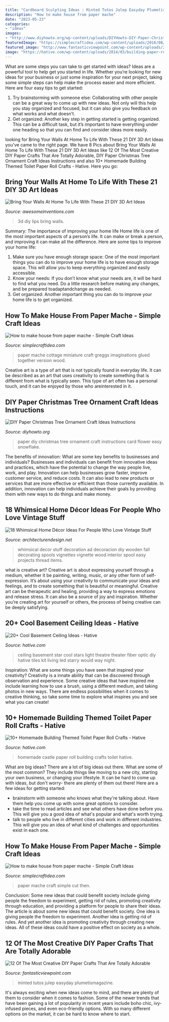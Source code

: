 ```yaml
---
title: "Cardboard Sculpting Ideas : Minted Tutos Julep Easyday Plumetismagazine"
description: "How to make house from paper mache"
date: "2023-05-23"
categories:
- "ideas"
images:
- "http://www.diyhowto.org/wp-content/uploads/DIYHowto-DIY-Paper-Christmas-Tree-Ornament-Craft-Ideas-05.jpg"
featuredImage: "https://simplecraftidea.com/wp-content/uploads/2016/08/81-8-768x1024-1.jpg"
featured_image: "http://www.fantasticviewpoint.com/wp-content/uploads/2015/11/Pupmkin-Centerpiece-634x951.jpg"
image: "https://hative.com/wp-content/uploads/2014/03/building-paper-roll-crafts/12-homemade-castle.jpg"
---
```



What are some steps you can take to get started with ideas?
Ideas are a powerful tool to help get you started in life. Whether you’re looking for new ideas for your business or just some inspiration for your next project, taking some simple steps can help make the process easier and more efficient. Here are four easy tips to get started: 
1. Try brainstorming with someone else: Collaborating with other people can be a great way to come up with new ideas. Not only will this help you stay organized and focused, but it can also give you feedback on what works and what doesn’t. 
2. Get organized: Another key step in getting started is getting organized. This can be a difficult task, but it’s important to have everything under one heading so that you can find and consider ideas more easily. 

	

		
looking for Bring Your Walls At Home To Life With These 21 DIY 3D Art Ideas you've came to the right page. We have 8 Pics about Bring Your Walls At Home To Life With These 21 DIY 3D Art Ideas like 12 Of The Most Creative DIY Paper Crafts That Are Totally Adorable, DIY Paper Christmas Tree Ornament Craft Ideas Instructions and also 10+ Homemade Building Themed Toilet Paper Roll Crafts - Hative. Here you go:
		
    
## Bring Your Walls At Home To Life With These 21 DIY 3D Art Ideas

<img loading=lazy src="https://www.awesomeinventions.com/wp-content/uploads/2014/12/3d-lips.jpg" onerror="this.onerror=null;this.src='https://tse2.mm.bing.net/th?id=OIP.r2WuzPuaJY1K8YMdx2mzYAHaLG&amp;pid=15.1';" alt="Bring Your Walls At Home To Life With These 21 DIY 3D Art Ideas">

_Source: awesomeinventions.com_

>3d diy lips bring walls. 

	

Summary: The importance of improving your home life
Home life is one of the most important aspects of a person’s life. It can make or break a person, and improving it can make all the difference. Here are some tips to improve your home life: 
1. Make sure you have enough storage space: One of the most important things you can do to improve your home life is to have enough storage space. This will allow you to keep everything organized and easily accessible. 
2. Know your needs: If you don’t know what your needs are, it will be hard to find what you need. Do a little research before making any changes, and be prepared toadaptandchange as needed. 
3. Get organized: Another important thing you can do to improve your home life is to get organized.

    
## How To Make House From Paper Mache - Simple Craft Ideas

<img loading=lazy src="https://simplecraftidea.com/wp-content/uploads/2016/08/82-9-768x1024-1.jpg" onerror="this.onerror=null;this.src='https://tse2.mm.bing.net/th?id=OIP.k4sh3I0T22lCYZ9iVQ201QHaJ4&amp;pid=15.1';" alt="How to make house from paper mache - Simple Craft Ideas">

_Source: simplecraftidea.com_

>paper mache cottage miniature craft greggs imaginations glued together version wood. 

	

Creative art is a type of art that is not typically found in everyday life. It can be described as an art that uses creativity to create something that is different from what is typically seen. This type of art often has a personal touch, and it can be enjoyed by those who areinterested in it.

    
## DIY Paper Christmas Tree Ornament Craft Ideas Instructions

<img loading=lazy src="http://www.diyhowto.org/wp-content/uploads/DIYHowto-DIY-Paper-Christmas-Tree-Ornament-Craft-Ideas-05.jpg" onerror="this.onerror=null;this.src='https://tse1.mm.bing.net/th?id=OIP.G0FveofWFtYkZefLQXMNPwHaLs&amp;pid=15.1';" alt="DIY Paper Christmas Tree Ornament Craft Ideas Instructions">

_Source: diyhowto.org_

>paper diy christmas tree ornament craft instructions card flower easy snowflake. 

	

The benefits of innovation: What are some key benefits to businesses and individuals?
Businesses and individuals can benefit from innovative ideas and practices, which have the potential to change the way people live, work, and play. Innovation can help businesses grow faster, improve customer service, and reduce costs. It can also lead to new products or services that are more effective or efficient than those currently available. In addition, innovation can help individuals achieve their goals by providing them with new ways to do things and make money.

    
## 18 Whimsical Home Décor Ideas For People Who Love Vintage Stuff

<img loading=lazy src="http://cdn.architecturendesign.net/wp-content/uploads/2015/09/AD-Whimsical-Home-Decor-Ideas-11.jpg" onerror="this.onerror=null;this.src='https://tse4.mm.bing.net/th?id=OIP.ThPQ7Nb-zdTtGxx8RMSFIgHaLL&amp;pid=15.1';" alt="18 Whimsical Home Décor Ideas For People Who Love Vintage Stuff">

_Source: architecturendesign.net_

>whimsical decor stuff decoration ad decoracion diy wooden fall decorating spools vignettes vignette wood interior spool easy projects thread items. 

	

what is creative art?
Creative art is about expressing yourself through a medium, whether it be painting, writing, music, or any other form of self-expression. It’s about using your creativity to communicate your ideas and feelings, and to create something that is beautiful or meaningful.
Creative art can be therapeutic and healing, providing a way to express emotions and release stress. It can also be a source of joy and inspiration. Whether you’re creating art for yourself or others, the process of being creative can be deeply satisfying.

    
## 20+ Cool Basement Ceiling Ideas - Hative

<img loading=lazy src="https://hative.com/wp-content/uploads/2014/05/basement-ceiling-ideas/2-star-basement-ceiling.jpg" onerror="this.onerror=null;this.src='https://tse1.mm.bing.net/th?id=OIP.dugDmMBi7HcFuulOF-yuZgHaK4&amp;pid=15.1';" alt="20+ Cool Basement Ceiling Ideas - Hative">

_Source: hative.com_

>ceiling basement star cool stars light theatre theater fiber optic diy hative tiles kit living led starry would way night. 

	

Inspiration: What are some things you have seen that inspired your creativity?
Creativity is a innate ability that can be discovered through observation and experience. Some creative ideas that have inspired me include learning how to use a brush, using a different medium, and taking photos in new ways. There are endless possibilities when it comes to creative thinking, so take some time to explore what inspires you and see what you can create!

    
## 10+ Homemade Building Themed Toilet Paper Roll Crafts - Hative

<img loading=lazy src="https://hative.com/wp-content/uploads/2014/03/building-paper-roll-crafts/12-homemade-castle.jpg" onerror="this.onerror=null;this.src='https://tse4.mm.bing.net/th?id=OIP.1DChp0sORJ0lFn3-V9CJcgHaJ6&amp;pid=15.1';" alt="10+ Homemade Building Themed Toilet Paper Roll Crafts - Hative">

_Source: hative.com_

>homemade castle paper roll building crafts toilet hative. 

	

What are big ideas?
There are a lot of big ideas out there. What are some of the most common? They include things like moving to a new city, starting your own business, or changing your lifestyle. It can be hard to come up with ideas, but don't worry- there are plenty of them out there! Here are a few ideas for getting started: 
- brainstorm with someone who knows what they're talking about. Have them help you come up with some great options to consider. 
- take the time to read articles and see what others have done before you. This will give you a good idea of what's popular and what's worth trying. 
- talk to people who live in different cities and work in different industries. This will give you an idea of what kind of challenges and opportunities exist in each one.

    
## How To Make House From Paper Mache - Simple Craft Ideas

<img loading=lazy src="https://simplecraftidea.com/wp-content/uploads/2016/08/81-8-768x1024-1.jpg" onerror="this.onerror=null;this.src='https://tse1.mm.bing.net/th?id=OIP.KGtWz1uf3jsMnezK78TQTAHaJ4&amp;pid=15.1';" alt="How to make house from paper mache - Simple Craft Ideas">

_Source: simplecraftidea.com_

>paper mache craft simple cut then. 

	

Conclusion: Some new ideas that could benefit society include giving people the freedom to experiment, getting rid of rules, promoting creativity through education, and providing a platform for people to share their ideas.
The article is about some new ideas that could benefit society. One idea is giving people the freedom to experiment. Another idea is getting rid of rules. And yet another idea is promoting creativity through creating new ideas. All of these ideas could have a positive effect on society as a whole.

    
## 12 Of The Most Creative DIY Paper Crafts That Are Totally Adorable

<img loading=lazy src="http://www.fantasticviewpoint.com/wp-content/uploads/2015/11/Pupmkin-Centerpiece-634x951.jpg" onerror="this.onerror=null;this.src='https://tse2.mm.bing.net/th?id=OIP.YmTkxl75YexUmcEvv0voegHaLH&amp;pid=15.1';" alt="12 Of The Most Creative DIY Paper Crafts That Are Totally Adorable">

_Source: fantasticviewpoint.com_

>minted tutos julep easyday plumetismagazine. 

	

It's always exciting when new ideas come to mind, and there are plenty of them to consider when it comes to fashion. Some of the newer trends that have been gaining a lot of popularity in recent years include boho chic, ivy-infused pieces, and even eco-friendly options. With so many different options on the market, it can be hard to know where to start.

